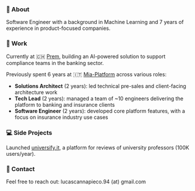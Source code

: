 ### 🤖 About

Software Engineer with a background in Machine Learning and 7 years of experience in product-focused companies.

### 💼 Work

Currently at 🇨🇭 [Prem](https://premai.io), building an AI-powered solution to support compliance teams in the banking sector.

Previously spent 6 years at 🇮🇹 [Mia-Platform](https://mia-platform.eu) across various roles:
- **Solutions Architect** (2 years): led technical pre-sales and client-facing architecture work  
- **Tech Lead** (2 years): managed a team of ~10 engineers delivering the platform to banking and insurance clients  
- **Software Engineer** (2 years): developed core platform features, with a focus on insurance industry use cases

### 💻 Side Projects

Launched [universify.it](https://universify.it), a platform for reviews of university professors (100K users/year).

### 🤙 Contact

Feel free to reach out: lucascannapieco.94 (at) gmail.com
